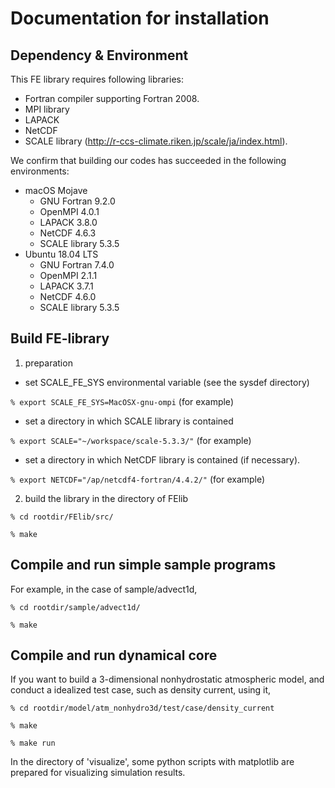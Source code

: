 # Documentation for installation 

## Dependency & Environment

This FE library requires following libraries: 
  - Fortran compiler supporting Fortran 2008. 
  - MPI library
  - LAPACK
  - NetCDF
  - SCALE library (http://r-ccs-climate.riken.jp/scale/ja/index.html). 

We confirm that building our codes has succeeded in the following environments:
  - macOS Mojave
    - GNU Fortran 9.2.0
    - OpenMPI 4.0.1
    - LAPACK 3.8.0
    - NetCDF 4.6.3
    - SCALE library 5.3.5
  - Ubuntu 18.04 LTS
    - GNU Fortran 7.4.0
    - OpenMPI 2.1.1
    - LAPACK 3.7.1
    - NetCDF 4.6.0
    - SCALE library 5.3.5

## Build FE-library 

1. preparation
  - set SCALE_FE_SYS environmental variable (see the sysdef directory)

  `% export SCALE_FE_SYS=MacOSX-gnu-ompi`   (for example)

  - set a directory in which SCALE library is contained

  `% export SCALE="~/workspace/scale-5.3.3/"`   (for example)

  - set a directory in which NetCDF library is contained (if necessary).
    
  `% export NETCDF="/ap/netcdf4-fortran/4.4.2/"`   (for example)

2. build the library in the directory of FElib

 `% cd rootdir/FElib/src/`

 `% make`

## Compile and run simple sample programs

 For example, in the case of sample/advect1d, 
 
 `% cd rootdir/sample/advect1d/`

 `% make`

## Compile and run dynamical core

 If you want to build a 3-dimensional nonhydrostatic atmospheric model, 
 and conduct a idealized test case, such as density current, using it, 
 
 `% cd rootdir/model/atm_nonhydro3d/test/case/density_current`

 `% make`

 `% make run`

 In the directory of 'visualize', some python scripts with matplotlib 
 are prepared for visualizing simulation results. 
